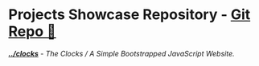 # Projects Showcase Repository - <a href="github.com/justdharmik/justdharmik.github.io/">Git Repo 🔗 </a>
<i><b><a href="justdharmik.github.io/clocks">../clocks</a></b>  -  The Clocks / A Simple Bootstrapped JavaScript Website. </i> 

